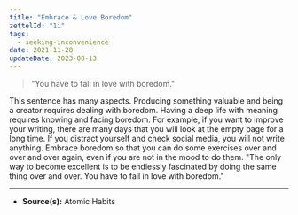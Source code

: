 ```yaml
---
title: "Embrace & Love Boredom"
zettelId: "1i"
tags:
  - seeking-inconvenience
date: 2021-11-28
updateDate: 2023-08-13
---
```



> "You have to fall in love with boredom."

This sentence has many aspects. Producing something valuable and being a creator requires dealing with boredom. Having a deep life with meaning requires knowing and facing boredom. For example, if you want to improve your writing, there are many days that you will look at the empty page for a long time. If you distract yourself and check social media, you will not write anything. Embrace boredom so that you can do some exercises over and over and over again, even if you are not in the mood to do them. "The only way to become excellent is to be endlessly fascinated by doing the same thing over and over. You have to fall in love with boredom."

---

- **Source(s):** Atomic Habits
